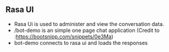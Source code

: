 ## Rasa UI

- Rasa Ui is used to administer and view the conversation data.
- /bot-demo is an simple one page chat application (Credit to :https://bootsnipp.com/snippets/0e3Ma)
- bot-demo connects to rasa ui and loads the responses
